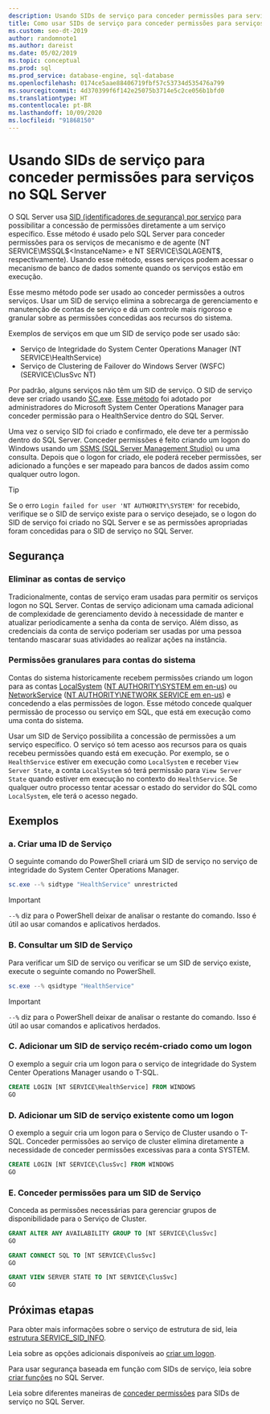 ```yaml
---
description: Usando SIDs de serviço para conceder permissões para serviços no SQL Server
title: Como usar SIDs de serviço para conceder permissões para serviços
ms.custom: seo-dt-2019
author: randomnote1
ms.author: dareist
ms.date: 05/02/2019
ms.topic: conceptual
ms.prod: sql
ms.prod_service: database-engine, sql-database
ms.openlocfilehash: 0174ce5aae88406719fbf57c53734d535476a799
ms.sourcegitcommit: 4d370399f6f142e25075b3714e5c2ce056b1bfd0
ms.translationtype: HT
ms.contentlocale: pt-BR
ms.lasthandoff: 10/09/2020
ms.locfileid: "91868150"
---
```

# <a name="using-service-sids-to-grant-permissions-to-services-in-sql-server"></a>Usando SIDs de serviço para conceder permissões para serviços no SQL Server

O SQL Server usa [SID (identificadores de segurança) por serviço](https://support.microsoft.com/help/2620201/sql-server-uses-a-service-sid-to-provide-service-isolation) para possibilitar a concessão de permissões diretamente a um serviço específico. Esse método é usado pelo SQL Server para conceder permissões para os serviços de mecanismo e de agente (NT SERVICE\MSSQL$<InstanceName> e NT SERVICE\SQLAGENT$<InstanceName>, respectivamente). Usando esse método, esses serviços podem acessar o mecanismo de banco de dados somente quando os serviços estão em execução.

Esse mesmo método pode ser usado ao conceder permissões a outros serviços. Usar um SID de serviço elimina a sobrecarga de gerenciamento e manutenção de contas de serviço e dá um controle mais rigoroso e granular sobre as permissões concedidas aos recursos do sistema.

Exemplos de serviços em que um SID de serviço pode ser usado são:

- Serviço de Integridade do System Center Operations Manager (NT SERVICE\HealthService)
- Serviço de Clustering de Failover do Windows Server (WSFC) (SERVICE\ClusSvc NT)

Por padrão, alguns serviços não têm um SID de serviço. O SID de serviço deve ser criado usando [SC.exe](/windows/desktop/services/configuring-a-service-using-sc). [Esse método](https://kevinholman.com/2016/08/25/sql-mp-run-as-accounts-no-longer-required/) foi adotado por administradores do Microsoft System Center Operations Manager para conceder permissão para o HealthService dentro do SQL Server.

Uma vez o serviço SID foi criado e confirmado, ele deve ter a permissão dentro do SQL Server. Conceder permissões é feito criando um logon do Windows usando um [SSMS (SQL Server Management Studio)](../../ssms/download-sql-server-management-studio-ssms.md) ou uma consulta. Depois que o logon for criado, ele poderá receber permissões, ser adicionado a funções e ser mapeado para bancos de dados assim como qualquer outro logon.

> [!TIP]
> Se o erro `Login failed for user 'NT AUTHORITY\SYSTEM'` for recebido, verifique se o SID de serviço existe para o serviço desejado, se o logon do SID de serviço foi criado no SQL Server e se as permissões apropriadas foram concedidas para o SID de serviço no SQL Server.

## <a name="security"></a>Segurança

### <a name="eliminate-service-accounts"></a>Eliminar as contas de serviço

Tradicionalmente, contas de serviço eram usadas para permitir os serviços logon no SQL Server. Contas de serviço adicionam uma camada adicional de complexidade de gerenciamento devido à necessidade de manter e atualizar periodicamente a senha da conta de serviço. Além disso, as credenciais da conta de serviço poderiam ser usadas por uma pessoa tentando mascarar suas atividades ao realizar ações na instância.

### <a name="granular-permissions-to-system-accounts"></a>Permissões granulares para contas do sistema

Contas do sistema historicamente recebem permissões criando um logon para as contas [LocalSystem](/windows/win32/services/localsystem-account) ([NT AUTHORITY\SYSTEM em en-us](../../database-engine/configure-windows/configure-windows-service-accounts-and-permissions.md#Localized_service_names)) ou [NetworkService](/windows/desktop/Services/networkservice-account) ([NT AUTHORITY\NETWORK SERVICE em en-us](../../database-engine/configure-windows/configure-windows-service-accounts-and-permissions.md#Localized_service_names)) e concedendo a elas permissões de logon. Esse método concede qualquer permissão de processo ou serviço em SQL, que está em execução como uma conta do sistema.

Usar um SID de Serviço possibilita a concessão de permissões a um serviço específico. O serviço só tem acesso aos recursos para os quais recebeu permissões quando está em execução. Por exemplo, se o `HealthService` estiver em execução como `LocalSystem` e receber `View Server State`, a conta `LocalSystem` só terá permissão para `View Server State` quando estiver em execução no contexto do `HealthService`. Se qualquer outro processo tentar acessar o estado do servidor do SQL como `LocalSystem`, ele terá o acesso negado.

## <a name="examples"></a>Exemplos

### <a name="a-create-a-service-sid"></a>a. Criar uma ID de Serviço

O seguinte comando do PowerShell criará um SID de serviço no serviço de integridade do System Center Operations Manager.

```PowerShell
sc.exe --% sidtype "HealthService" unrestricted
```

> [!IMPORTANT]
> `--%` diz para o PowerShell deixar de analisar o restante do comando. Isso é útil ao usar comandos e aplicativos herdados.

### <a name="b-query-a-service-sid"></a>B. Consultar um SID de Serviço

Para verificar um SID de serviço ou verificar se um SID de serviço existe, execute o seguinte comando no PowerShell.

```PowerShell
sc.exe --% qsidtype "HealthService"
```

> [!IMPORTANT]
> `--%` diz para o PowerShell deixar de analisar o restante do comando. Isso é útil ao usar comandos e aplicativos herdados.

### <a name="c-add-a-newly-created-service-sid-as-a-login"></a>C. Adicionar um SID de serviço recém-criado como um logon

O exemplo a seguir cria um logon para o serviço de integridade do System Center Operations Manager usando o T-SQL.

```SQL
CREATE LOGIN [NT SERVICE\HealthService] FROM WINDOWS
GO
```

### <a name="d-add-an-existing-service-sid-as-a-login"></a>D. Adicionar um SID de serviço existente como um logon

O exemplo a seguir cria um logon para o Serviço de Cluster usando o T-SQL. Conceder permissões ao serviço de cluster elimina diretamente a necessidade de conceder permissões excessivas para a conta SYSTEM.

```SQL
CREATE LOGIN [NT SERVICE\ClusSvc] FROM WINDOWS
GO
```

### <a name="e-grant-permissions-to-a-service-sid"></a>E. Conceder permissões para um SID de Serviço

Conceda as permissões necessárias para gerenciar grupos de disponibilidade para o Serviço de Cluster.

```SQL
GRANT ALTER ANY AVAILABILITY GROUP TO [NT SERVICE\ClusSvc]
GO

GRANT CONNECT SQL TO [NT SERVICE\ClusSvc]
GO

GRANT VIEW SERVER STATE TO [NT SERVICE\ClusSvc]
GO
```

## <a name="next-steps"></a>Próximas etapas

Para obter mais informações sobre o serviço de estrutura de sid, leia [estrutura SERVICE_SID_INFO](/windows/win32/api/winsvc/ns-winsvc-service_sid_info).

Leia sobre as opções adicionais disponíveis ao [criar um logon](../../t-sql/statements/create-login-transact-sql.md).

Para usar segurança baseada em função com SIDs de serviço, leia sobre [criar funções](../../t-sql/statements/create-role-transact-sql.md) no SQL Server.

Leia sobre diferentes maneiras de [conceder permissões](../../t-sql/statements/grant-transact-sql.md) para SIDs de serviço no SQL Server.
